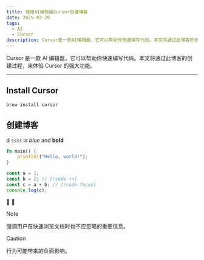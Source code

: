 ```yaml
---
title: 使用AI编辑器Cursor创建博客
date: 2025-02-20
tags:
  - AI
  - Cursor
description: Cursor是一款AI编辑器，它可以帮助你快速编写代码。本文将通过此博客的创建过程，来体验Cursor的强大功能。
---
```


Cursor 是一款 AI 编辑器，它可以帮助你快速编写代码。本文将通过此博客的创建过程，来体验 Cursor 的强大功能。

---

## Install Cursor

```bash
brew install cursor
```

## 创建博客

d `ssss` is _blue_ and **bold**

```rust
fn main() {
    println!("Hello, world!");
}
```

```jsx /src/main.ts
const a = 1;
const b = 2; // [!code ++]
const c = a + b; // [!code focus]
console.log(c);
```

:tada: :100:

> [!NOTE]
> 强调用户在快速浏览文档时也不应忽略的重要信息。

> [!CAUTION]
> 行为可能带来的负面影响。

